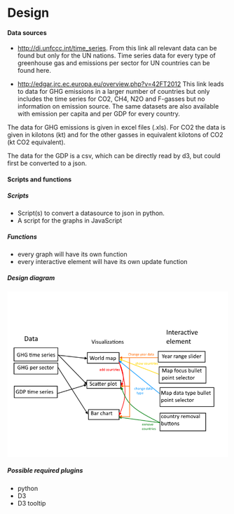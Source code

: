 # Design  

#### Data sources
- http://di.unfccc.int/time_series.
From this link all relevant data can be found but only for the UN nations.
Time series data for every type of greenhouse gas and emissions per sector
for UN countries can be found here.

- http://edgar.jrc.ec.europa.eu/overview.php?v=42FT2012
This link leads to data for GHG emissions in a larger number of countries but
only includes the time series for CO2, CH4, N2O and F-gasses but no information
on emission source. The same datasets are also available with emission per
capita and per GDP for every country.


The data for GHG emissions is given in excel files (.xls).
For CO2 the data is given in kilotons (kt) and for the other gasses
in equivalent kilotons of CO2 (kt CO2 equivalent).

The data for the GDP is a csv, which can be directly read by d3, but could first
be converted to a json.

#### Scripts and functions
##### Scripts
- Script(s) to convert a datasource to json in python.
- A script for the graphs in JavaScript
##### Functions
- every graph will have its own function
- every interactive element will have its own update function

##### Design diagram
![](doc/designSketch.png)

##### Possible required plugins
- python
- D3
- D3 tooltip
